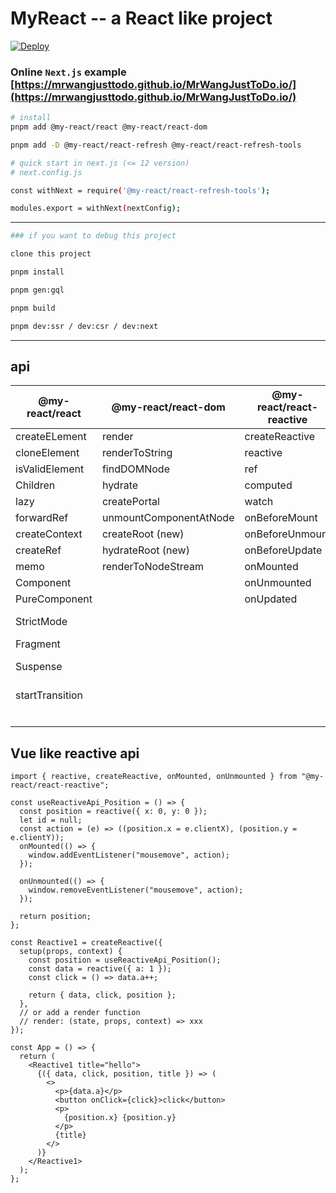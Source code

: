 # MyReact -- a React like project

[![Deploy](https://github.com/MrWangJustToDo/MyReact/actions/workflows/deploy.yml/badge.svg)](https://github.com/MrWangJustToDo/MyReact/actions/workflows/deploy.yml)

### Online `Next.js` example [https://mrwangjusttodo.github.io/MrWangJustToDo.io/](https://mrwangjusttodo.github.io/MrWangJustToDo.io/)

```bash
# install
pnpm add @my-react/react @my-react/react-dom

pnpm add -D @my-react/react-refresh @my-react/react-refresh-tools

# quick start in next.js (<= 12 version)
# next.config.js

const withNext = require('@my-react/react-refresh-tools');

modules.export = withNext(nextConfig);
```
---

``` bash
### if you want to debug this project

clone this project

pnpm install

pnpm gen:gql

pnpm build

pnpm dev:ssr / dev:csr / dev:next
```

---

## api

| @my-react/react | @my-react/react-dom    | @my-react/react-reactive | @my-react/react (hook) |
| --------------- | ---------------------- | ------------------------ | ---------------------- |
| createELement   | render                 | createReactive           | useState               |
| cloneElement    | renderToString         | reactive                 | useEffect              |
| isValidElement  | findDOMNode            | ref                      | useLayoutEffect        |
| Children        | hydrate                | computed                 | useRef                 |
| lazy            | createPortal           | watch                    | useMemo                |
| forwardRef      | unmountComponentAtNode | onBeforeMount            | useReducer             |
| createContext   | createRoot (new)       | onBeforeUnmount          | useCallback            |
| createRef       | hydrateRoot (new)      | onBeforeUpdate           | useContext             |
| memo            | renderToNodeStream     | onMounted                | useImperativeHandle    |
| Component       |                        | onUnmounted              | useDebugValue          |
| PureComponent   |                        | onUpdated                | useSignal              |
| StrictMode      |                        |                          | useDeferredValue (new) |
| Fragment        |                        |                          | useId (new)            |
| Suspense        |                        |                          | useInsertionEffect (new)   
| startTransition |                        |                          | useSyncExternalStore (new)
|                 |                        |                          | useTransition (new)

## Vue like reactive api

```tsx
import { reactive, createReactive, onMounted, onUnmounted } from "@my-react/react-reactive";

const useReactiveApi_Position = () => {
  const position = reactive({ x: 0, y: 0 });
  let id = null;
  const action = (e) => ((position.x = e.clientX), (position.y = e.clientY));
  onMounted(() => {
    window.addEventListener("mousemove", action);
  });

  onUnmounted(() => {
    window.removeEventListener("mousemove", action);
  });

  return position;
};

const Reactive1 = createReactive({
  setup(props, context) {
    const position = useReactiveApi_Position();
    const data = reactive({ a: 1 });
    const click = () => data.a++;

    return { data, click, position };
  },
  // or add a render function
  // render: (state, props, context) => xxx
});

const App = () => {
  return (
    <Reactive1 title="hello">
      {({ data, click, position, title }) => (
        <>
          <p>{data.a}</p>
          <button onClick={click}>click</button>
          <p>
            {position.x} {position.y}
          </p>
          {title}
        </>
      )}
    </Reactive1>
  );
};
```
